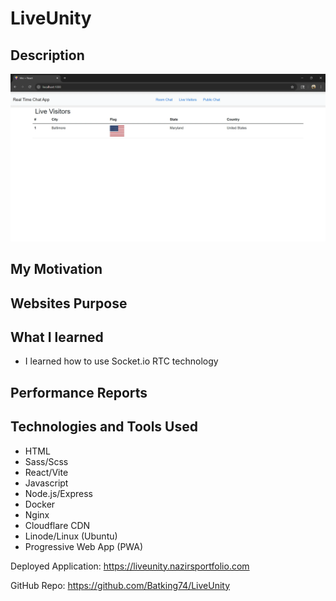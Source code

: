 # LiveUnity

## Description

![Nazirs Live Unity Project](./Nazirs%20Live%20Unity%20Project%20-%202023.webp)

##  My Motivation

##  Websites Purpose

## What I learned
- I learned how to use Socket.io RTC technology

##  Performance Reports

## Technologies and Tools Used
- HTML
- Sass/Scss
- React/Vite
- Javascript
- Node.js/Express
- Docker
- Nginx
- Cloudflare CDN
- Linode/Linux (Ubuntu)
- Progressive Web App (PWA)


Deployed Application: https://liveunity.nazirsportfolio.com

GitHub Repo: https://github.com/Batking74/LiveUnity